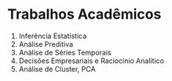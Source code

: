 # Trabalhos Acadêmicos
 1. Inferência Estatística
 2. Análise Preditiva
 3. Análise de Séries Temporais
 4. Decisões Empresariais e Raciocínio Analítico
 5. Análise de Cluster, PCA
